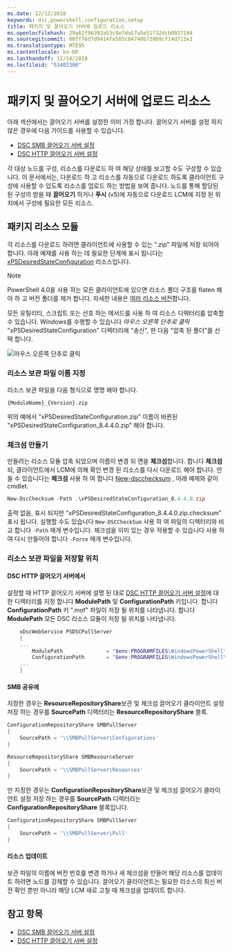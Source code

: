 ```yaml
---
ms.date: 12/12/2018
keywords: dsc,powershell,configuration,setup
title: 패키지 및 끌어오기 서버에 업로드 리소스
ms.openlocfilehash: 29a62f96393a53c9e7da57a5e51732dcb0937194
ms.sourcegitcommit: 00ff76d7d9414fe585c04740b739b9cf14d711e1
ms.translationtype: MTE95
ms.contentlocale: ko-KR
ms.lasthandoff: 12/14/2018
ms.locfileid: "53402300"
---
```

# <a name="package-and-upload-resources-to-a-pull-server"></a>패키지 및 끌어오기 서버에 업로드 리소스

아래 섹션에서는 끌어오기 서버를 설정한 이미 가정 합니다. 끌어오기 서버를 설정 하지 않은 경우에 다음 가이드를 사용할 수 있습니다.

- [DSC SMB 끌어오기 서버 설정](pullServerSmb.md)
- [DSC HTTP 끌어오기 서버 설정](pullServer.md)

각 대상 노드를 구성, 리소스를 다운로드 하 여 해당 상태를 보고할 수도 구성할 수 있습니다. 이 문서에서는, 다운로드 하 고 리소스를 자동으로 다운로드 하도록 클라이언트 구성에 사용할 수 있도록 리소스를 업로드 하는 방법을 보여 줍니다. 노드를 통해 할당된 된 구성의 받을 때 **끌어오기** 하거나 **푸시** (v5)에 자동으로 다운로드 LCM에 지정 된 위치에서 구성에 필요한 모든 리소스.

## <a name="package-resource-modules"></a>패키지 리소스 모듈

각 리소스를 다운로드 하려면 클라이언트에 사용할 수 있는 ".zip" 파일에 저장 되어야 합니다. 아래 예제를 사용 하는 데 필요한 단계에 표시 됩니다는 [xPSDesiredStateConfiguration](https://www.powershellgallery.com/packages/xPSDesiredStateConfiguration/8.4.0.0) 리소스입니다.

> [!NOTE]
> PowerShell 4.0을 사용 하는 모든 클라이언트에 있으면 리소스 폴더 구조를 flaten 해야 하 고 버전 폴더를 제거 합니다. 자세한 내용은 [여러 리소스 버전](../configurations/import-dscresource.md#multiple-resource-versions)합니다.

모든 유틸리티, 스크립트 또는 선호 하는 메서드를 사용 하 여 리소스 디렉터리를 압축할 수 있습니다. Windows를 수행할 수 있습니다 *마우스 오른쪽 단추로 클릭* "xPSDesiredStateConfiguration" 디렉터리에 "송신", 한 다음 "압축 된 폴더"를 선택 합니다.

![마우스 오른쪽 단추로 클릭](../media/right-click.gif)

### <a name="naming-the-resource-archive"></a>리소스 보관 파일 이름 지정

리소스 보관 파일을 다음 형식으로 명명 해야 합니다.

```
{ModuleName}_{Version}.zip
```

위의 예에서 "xPSDesiredStateConfiguration.zip" 이름이 바뀐된 "xPSDesiredStateConfiguration_8.4.4.0.zip" 해야 합니다.

### <a name="create-checksums"></a>체크섬 만들기

만들려는 리소스 모듈 압축 되었으며 이름이 변경 되 면을 **체크섬**합니다.  합니다 **체크섬** 되, 클라이언트에서 LCM에 의해 확인 변경 된 리소스를 다시 다운로드 해야 합니다. 만들 수 있습니다는 **체크섬** 사용 하 여 합니다 [New-dscchecksum](/powershell/module/PSDesiredStateConfiguration/New-DSCCheckSum) , 아래 예제와 같이 cmdlet.

```powershell
New-DscChecksum -Path .\xPSDesiredStateConfiguration_8.4.4.0.zip
```

출력 없음, 표시 되지만 "xPSDesiredStateConfiguration_8.4.4.0.zip.checksum" 표시 됩니다. 실행할 수도 있습니다 `New-DSCCheckSum` 사용 하 여 파일의 디렉터리와 비교 합니다 `-Path` 매개 변수입니다. 체크섬을 이미 있는 경우 적용할 수 있습니다 사용 하 여 다시 만들어야 합니다 `-Force` 매개 변수입니다.

### <a name="where-to-store-resource-archives"></a>리소스 보관 파일을 저장할 위치

#### <a name="on-a-dsc-http-pull-server"></a>DSC HTTP 끌어오기 서버에서

설정할 때 HTTP 끌어오기 서버에 설명 된 대로 [DSC HTTP 끌어오기 서버 설정](pullServer.md)에 대 한 디렉터리를 지정 합니다 **ModulePath** 및 **ConfigurationPath** 키입니다. 합니다 **ConfigurationPath** 키 ".mof" 파일이 저장 될 위치를 나타냅니다. 합니다 **ModulePath** 모든 DSC 리소스 모듈이 저장 될 위치를 나타냅니다.

```powershell
    xDscWebService PSDSCPullServer
    {
    ...
        ModulePath              = "$env:PROGRAMFILES\WindowsPowerShell\DscService\Modules"
        ConfigurationPath       = "$env:PROGRAMFILES\WindowsPowerShell\DscService\Configuration"
    ...
    }

```

#### <a name="on-an-smb-share"></a>SMB 공유에

지정한 경우는 **ResourceRepositoryShare**보관 및 체크섬 끌어오기 클라이언트 설정 저장 하는 경우를 **SourcePath** 디렉터리는 **ResourceRepositoryShare** 블록.

```powershell
ConfigurationRepositoryShare SMBPullServer
{
    SourcePath = '\\SMBPullServer\Configurations'
}

ResourceRepositoryShare SMBResourceServer
{
    SourcePath = '\\SMBPullServer\Resources'
}
```

만 지정한 경우는 **ConfigurationRepositoryShare**보관 및 체크섬 끌어오기 클라이언트 설정 저장 하는 경우를 **SourcePath** 디렉터리는  **ConfigurationRepositoryShare** 블록입니다.

```powershell
ConfigurationRepositoryShare SMBPullServer
{
    SourcePath = '\\SMBPullServer\Pull'
}
```

#### <a name="updating-resources"></a>리소스 업데이트

보관 파일의 이름에 버전 번호를 변경 하거나 새 체크섬을 만들어 해당 리소스를 업데이트 하려면 노드를 강제할 수 있습니다. 끌어오기 클라이언트는 필요한 리소스의 최신 버전 확인 뿐만 아니라 해당 LCM 새로 고칠 때 체크섬을 업데이트 합니다.

## <a name="see-also"></a>참고 항목

- [DSC SMB 끌어오기 서버 설정](pullServerSmb.md)
- [DSC HTTP 끌어오기 서버 설정](pullServer.md)
